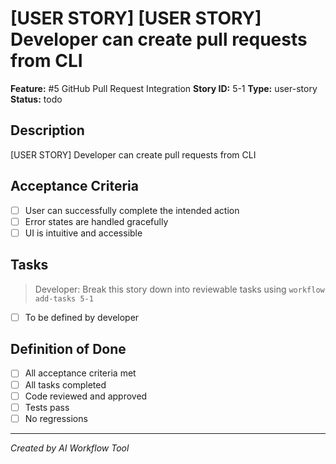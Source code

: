 # [USER STORY]  [USER STORY] Developer can create pull requests from CLI

**Feature:** #5 GitHub Pull Request Integration
**Story ID:** 5-1
**Type:** user-story
**Status:** todo

## Description

 [USER STORY] Developer can create pull requests from CLI

## Acceptance Criteria

- [ ] User can successfully complete the intended action
- [ ] Error states are handled gracefully
- [ ] UI is intuitive and accessible

## Tasks

> Developer: Break this story down into reviewable tasks using `workflow add-tasks 5-1`

- [ ] To be defined by developer

## Definition of Done

- [ ] All acceptance criteria met
- [ ] All tasks completed
- [ ] Code reviewed and approved
- [ ] Tests pass
- [ ] No regressions

---
*Created by AI Workflow Tool*
